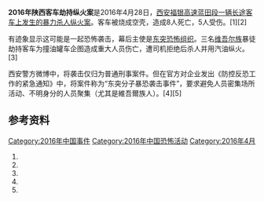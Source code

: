 **2016年陕西客车劫持纵火案**是2016年4月28日，[西安](https://zh.wikipedia.org/wiki/西安 "wikilink")[福银高速蓝田段一辆长途客车上发生的暴力杀人纵火案](https://zh.wikipedia.org/wiki/福银高速 "wikilink")。客车被烧成空壳，造成8人死亡，5人受伤。\[1\]\[2\]

有迹象显示这可能是一起恐怖袭击，幕后主使是[东突恐怖组织](https://zh.wikipedia.org/wiki/东突 "wikilink")。三名[维吾尔族](../Page/维吾尔族.md "wikilink")暴徒劫持客车为撞油罐车企图造成重大人员伤亡，遭司机拒绝后杀人并用汽油纵火。\[3\]

西安警方微博中，将袭击仅归为普通刑事案件。但在官方对企业发出《防控反恐工作的紧急通知》中，将案件称为“东突分子暴恐袭击事件”，要求避免人员密集场所活动、不明身分的人员聚集（尤其是維吾爾族人）。\[4\]\[5\]

## 参考资料

[Category:2016年中国事件](https://zh.wikipedia.org/wiki/Category:2016年中国事件 "wikilink") [Category:2016年中国恐怖活动](https://zh.wikipedia.org/wiki/Category:2016年中国恐怖活动 "wikilink") [Category:2016年4月](https://zh.wikipedia.org/wiki/Category:2016年4月 "wikilink")

1.
2.
3.
4.
5.